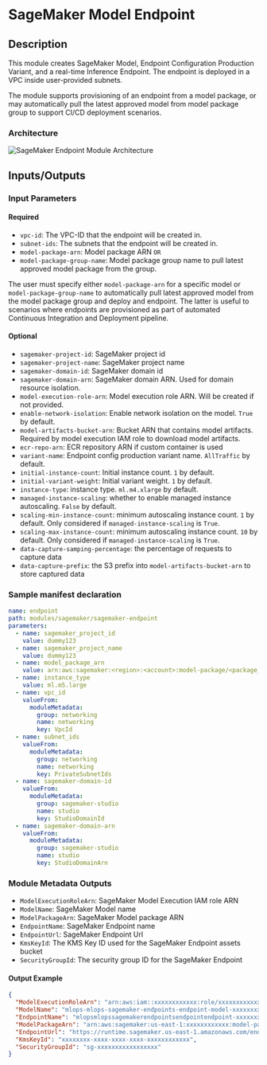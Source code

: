 # SageMaker Model Endpoint

## Description

This module creates SageMaker Model, Endpoint Configuration Production Variant, and a real-time Inference Endpoint. 
The endpoint is deployed in a VPC inside user-provided subnets.

The module supports provisioning of an endpoint from a model package, or may automatically pull
the latest approved model from model package group to support CI/CD deployment scenarios.

### Architecture

![SageMaker Endpoint Module Architecture](docs/_static/sagemaker-endpoint-module-architecture.png "SageMaker Endpoint Module Architecture")

## Inputs/Outputs

### Input Parameters

#### Required

- `vpc-id`: The VPC-ID that the endpoint will be created in.
- `subnet-ids`: The subnets that the endpoint will be created in.
- `model-package-arn`: Model package ARN `OR`
- `model-package-group-name`: Model package group name to pull latest approved model package from the group.

The user must specify either `model-package-arn` for a specific model or `model-package-group-name` to automatically
pull latest approved model from the model package group and deploy and endpoint. The latter is useful to scenarios
where endpoints are provisioned as part of automated Continuous Integration and Deployment pipeline.

#### Optional

- `sagemaker-project-id`: SageMaker project id
- `sagemaker-project-name`: SageMaker project name
- `sagemaker-domain-id`: SageMaker domain id
- `sagemaker-domain-arn`: SageMaker domain ARN. Used for domain resource isolation.
- `model-execution-role-arn`: Model execution role ARN. Will be created if not provided.
- `enable-network-isolation`: Enable network isolation on the model. `True` by default.
- `model-artifacts-bucket-arn`: Bucket ARN that contains model artifacts. Required by model execution IAM role to download model artifacts.
- `ecr-repo-arn`: ECR repository ARN if custom container is used
- `variant-name`: Endpoint config production variant name. `AllTraffic` by default.
- `initial-instance-count`: Initial instance count. `1` by default.
- `initial-variant-weight`: Initial variant weight. `1` by default.
- `instance-type`: instance type. `ml.m4.xlarge` by default.
- `managed-instance-scaling`: whether to enable managed instance autoscaling. `False` by default.
- `scaling-min-instance-count`: minimum autoscaling instance count. `1` by default. Only considered if `managed-instance-scaling` is `True`.
- `scaling-max-instance-count`: minimum autoscaling instance count. `10` by default. Only considered if `managed-instance-scaling` is `True`.
- `data-capture-samping-percentage`: the percentage of requests to capture data
- `data-capture-prefix`: the S3 prefix into `model-artifacts-bucket-arn` to store captured data

### Sample manifest declaration

```yaml
name: endpoint
path: modules/sagemaker/sagemaker-endpoint
parameters:
  - name: sagemaker_project_id
    value: dummy123
  - name: sagemaker_project_name
    value: dummy123
  - name: model_package_arn
    value: arn:aws:sagemaker:<region>:<account>:model-package/<package_name>/1
  - name: instance_type
    value: ml.m5.large
  - name: vpc_id
    valueFrom:
      moduleMetadata:
        group: networking
        name: networking
        key: VpcId
  - name: subnet_ids
    valueFrom:
      moduleMetadata:
        group: networking
        name: networking
        key: PrivateSubnetIds
  - name: sagemaker-domain-id
    valueFrom:
      moduleMetadata:
        group: sagemaker-studio
        name: studio
        key: StudioDomainId
  - name: sagemaker-domain-arn
    valueFrom:
      moduleMetadata:
        group: sagemaker-studio
        name: studio
        key: StudioDomainArn
```

### Module Metadata Outputs

- `ModelExecutionRoleArn`: SageMaker Model Execution IAM role ARN
- `ModelName`: SageMaker Model name
- `ModelPackageArn`: SageMaker Model package ARN
- `EndpointName`: SageMaker Endpoint name
- `EndpointUrl`: SageMaker Endpoint Url
- `KmsKeyId`: The KMS Key ID used for the SageMaker Endpoint assets bucket
- `SecurityGroupId`: The security group ID for the SageMaker Endpoint

#### Output Example

```json
{
  "ModelExecutionRoleArn": "arn:aws:iam::xxxxxxxxxxxx:role/xxxxxxxxxxxx",
  "ModelName": "mlops-mlops-sagemaker-endpoints-endpoint-model-xxxxxxxxxxxx",
  "EndpointName": "mlopsmlopssagemakerendpointsendpointendpoint-xxxxxxxxxxxx",
  "ModelPackageArn": "arn:aws:sagemaker:us-east-1:xxxxxxxxxxxx:model-package/model-mlops-demo/1",
  "EndpointUrl": "https://runtime.sagemaker.us-east-1.amazonaws.com/endpoints/mlopsmlopssagemakerendpointsendpointendpoint-xxxxxxxxxxxx/invocations",
  "KmsKeyId": "xxxxxxxx-xxxx-xxxx-xxxx-xxxxxxxxxxxx",
  "SecurityGroupId": "sg-xxxxxxxxxxxxxxxxx"
}
```
